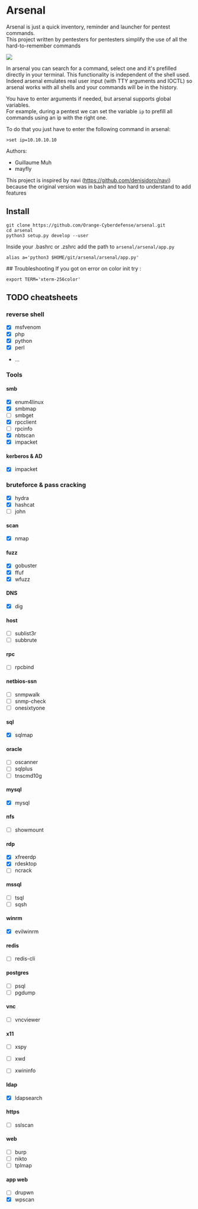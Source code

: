 # Arsenal

Arsenal is just a quick inventory, reminder and launcher for pentest commands.
<br>This project written by pentesters for pentesters simplify the use of all the hard-to-remember commands

![](arsenal.gif)

In arsenal you can search for a command, select one and it's prefilled directly in your terminal. This functionality is independent of the shell used. Indeed arsenal emulates real user input (with TTY arguments and IOCTL) so arsenal works with all shells and your commands will be in the history.

You have to enter arguments if needed, but arsenal supports global variables. <br>
For example, during a pentest we can set the variable `ip` to prefill all commands using an ip with the right one.

To do that you just have to enter the following command in arsenal:
```
>set ip=10.10.10.10
``` 

Authors: 
* Guillaume Muh
* mayfly

This project is inspired by navi (<https://github.com/denisidoro/navi>) because the original version was in bash and too hard to understand to add features


## Install

```
git clone https://github.com/Orange-Cyberdefense/arsenal.git
cd arsenal
python3 setup.py develop --user
```

Inside your .bashrc or .zshrc add the path to `arsenal/arsenal/app.py`
```
alias a='python3 $HOME/git/arsenal/arsenal/app.py'
```

## Troubleshooting
If you got on error on color init try : 
```
export TERM='xterm-256color'
```

## TODO cheatsheets 

### reverse shell
- [x] msfvenom
- [x] php
- [x] python
- [x] perl
- ...

### Tools

#### smb
- [x] enum4linux 
- [x] smbmap
- [ ] smbget     
- [x] rpcclient
- [ ] rpcinfo
- [x] nbtscan
- [x] impacket

#### kerberos & AD
- [x] impacket

### bruteforce & pass cracking
- [x] hydra
- [x] hashcat
- [ ] john

#### scan
- [x] nmap

#### fuzz    
- [x] gobuster
- [x] ffuf
- [x] wfuzz

#### DNS
- [x] dig

#### host
- [ ] sublist3r
- [ ] subbrute

#### rpc
- [ ] rpcbind

#### netbios-ssn
- [ ] snmpwalk
- [ ] snmp-check
- [ ] onesixtyone

#### sql
- [x] sqlmap 

#### oracle
- [ ] oscanner
- [ ] sqlplus
- [ ] tnscmd10g

#### mysql
- [x] mysql

#### nfs
- [ ] showmount

#### rdp
- [x] xfreerdp
- [x] rdesktop
- [ ] ncrack

#### mssql
- [ ] tsql
- [ ] sqsh

#### winrm
- [x] evilwinrm

#### redis
- [ ] redis-cli

#### postgres
- [ ] psql
- [ ] pgdump

#### vnc
- [ ] vncviewer

#### x11
- [ ] xspy
- [ ] xwd
- [ ] xwininfo


#### ldap
- [x] ldapsearch

#### https
- [ ] sslscan

#### web 
- [ ] burp
- [ ] nikto
- [ ] tplmap

#### app web
- [ ] drupwn
- [x] wpscan
